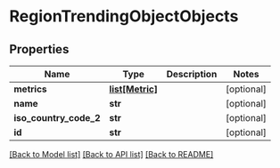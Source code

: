 # RegionTrendingObjectObjects

## Properties
Name | Type | Description | Notes
------------ | ------------- | ------------- | -------------
**metrics** | [**list[Metric]**](Metric.md) |  | [optional] 
**name** | **str** |  | [optional] 
**iso_country_code_2** | **str** |  | [optional] 
**id** | **str** |  | [optional] 

[[Back to Model list]](../README.md#documentation-for-models) [[Back to API list]](../README.md#documentation-for-api-endpoints) [[Back to README]](../README.md)


